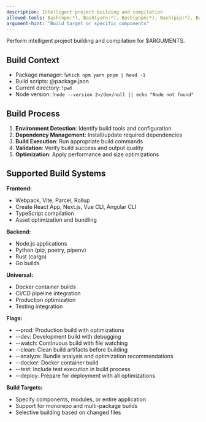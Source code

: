 ```yaml
---
description: Intelligent project building and compilation
allowed-tools: Bash(npm:*), Bash(yarn:*), Bash(pnpm:*), Bash(pip:*), Bash(cargo:*), Read, Grep
argument-hint: "Build target or specific components"
---
```


Perform intelligent project building and compilation for $ARGUMENTS.

## Build Context
- Package manager: !`which npm yarn pnpm | head -1`
- Build scripts: @package.json
- Current directory: !`pwd`
- Node version: !`node --version 2>/dev/null || echo "Node not found"`

## Build Process
1. **Environment Detection**: Identify build tools and configuration
2. **Dependency Management**: Install/update required dependencies  
3. **Build Execution**: Run appropriate build commands
4. **Validation**: Verify build success and output quality
5. **Optimization**: Apply performance and size optimizations

## Supported Build Systems
**Frontend:**
- Webpack, Vite, Parcel, Rollup
- Create React App, Next.js, Vue CLI, Angular CLI
- TypeScript compilation
- Asset optimization and bundling

**Backend:**
- Node.js applications
- Python (pip, poetry, pipenv)
- Rust (cargo)
- Go builds

**Universal:**
- Docker container builds
- CI/CD pipeline integration
- Production optimization
- Testing integration

**Flags:**
- --prod: Production build with optimizations
- --dev: Development build with debugging
- --watch: Continuous build with file watching
- --clean: Clean build artifacts before building
- --analyze: Bundle analysis and optimization recommendations
- --docker: Docker container build
- --test: Include test execution in build process
- --deploy: Prepare for deployment with all optimizations

**Build Targets:**
- Specify components, modules, or entire application
- Support for monorepo and multi-package builds
- Selective building based on changed files